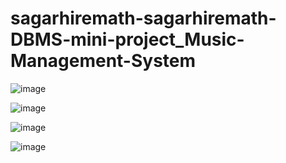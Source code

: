 # sagarhiremath-sagarhiremath-DBMS-mini-project_Music-Management-System

![image](https://github.com/sagarhiremath/sagarhiremath-sagarhiremath-DBMS-mini-project_Music-Management-System/assets/95834466/3331f4f0-bf14-424e-9bd0-75acf44ef802)

![image](https://github.com/sagarhiremath/sagarhiremath-sagarhiremath-DBMS-mini-project_Music-Management-System/assets/95834466/eca8dd02-e985-445d-9673-110cf099dc02)

![image](https://github.com/sagarhiremath/sagarhiremath-sagarhiremath-DBMS-mini-project_Music-Management-System/assets/95834466/88b4ffce-ee71-445a-a97f-de6389bd8abe)

![image](https://github.com/sagarhiremath/sagarhiremath-sagarhiremath-DBMS-mini-project_Music-Management-System/assets/95834466/e898c9b9-af67-498f-a400-dd92ec8e4edf)
